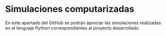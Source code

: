 # Simulaciones computarizadas
En este apartado del GitHub se podrán apreciar las simulaciones realizadas en el lenguaje Python correspondientes al proyecto desarrollado.
